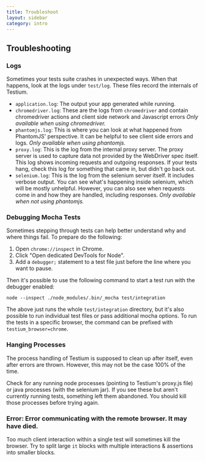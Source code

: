 ```yaml
---
title: Troubleshoot
layout: sidebar
category: intro
---
```


## Troubleshooting

### Logs

Sometimes your tests suite crashes in unexpected ways.
When that happens, look at the logs under `test/log`.
These files record the internals of Testium.

* `application.log`:
  The output your app generated while running.
* `chromedriver.log`:
  These are the logs from `chromedriver` and contain chromedriver actions and client side network and Javascript errors
  *Only available when using chromedriver.*
* `phantomjs.log`:
  This is where you can look at what happened from PhantomJS' perspective.
  It can be helpful to see client side errors and logs.
  *Only available when using phantomjs.*
* `proxy.log`:
  This is the log from the internal proxy server.
  The proxy server is used to capture data not provided by the WebDriver spec itself.
  This log shows incoming requests and outgoing responses.
  If your tests hang, check this log for something that came in, but didn't go back out.
* `selenium.log`:
  This is the log from the selenium server itself.
  It includes verbose output.
  You can see what's happening inside selenium, which will be mostly unhelpful.
  However, you can also see when requests come in and how they are handled, including responses.
  *Only available when not using phantomjs.*

### Debugging Mocha Tests

Sometimes stepping through tests can help better understand why and where things fail.
To prepare do the following:

1. Open `chrome://inspect` in Chrome.
2. Click "Open dedicated DevTools for Node".
3. Add a `debugger;` statement to a test file just before the line where you want to pause.

Then it's possible to use the following command to start a test run with the debugger enabled:

```console
node --inspect ./node_modules/.bin/_mocha test/integration
```

The above just runs the whole `test/integration` directory, 
but it's also possible to run individual test files or pass additional mocha options.
To run the tests in a specific browser, the command can be prefixed with `testium_browser=chrome`.

### Hanging Processes

The process handling of Testium is supposed to clean up after itself,
even after errors are thrown.
However, this may not be the case 100% of the time.

Check for any running node processes (pointing to Testium's proxy.js file)
or java processes (with the selenium jar).
If you see these but aren't currently running tests,
something left them abandoned.
You should kill those processes before trying again.

### Error: Error communicating with the remote browser. It may have died.

Too much client interaction within a single test will sometimes kill the browser. 
Try to split large `it` blocks with multiple interactions & assertions into smaller blocks.
